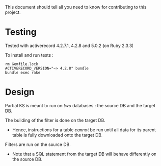 This document should tell all you need to know for contributing to this project.

# Testing

Tested with activerecord 4.2.7.1, 4.2.8 and 5.0.2 (on Ruby 2.3.3)


To install and run tests :

```
rm Gemfile.lock
ACTIVERECORD_VERSION="~> 4.2.8" bundle
bundle exec rake
```

# Design

Partial KS is meant to run on *two* databases : the source DB and the target DB.

The building of the filter is done on the target DB.
  - Hence, instructions for a table *cannot* be run until all data for its parent
    table is fully downloaded onto the target DB.

Filters are run on the source DB.
  - Note that a SQL statement from the target DB will behave differently on the source DB.
